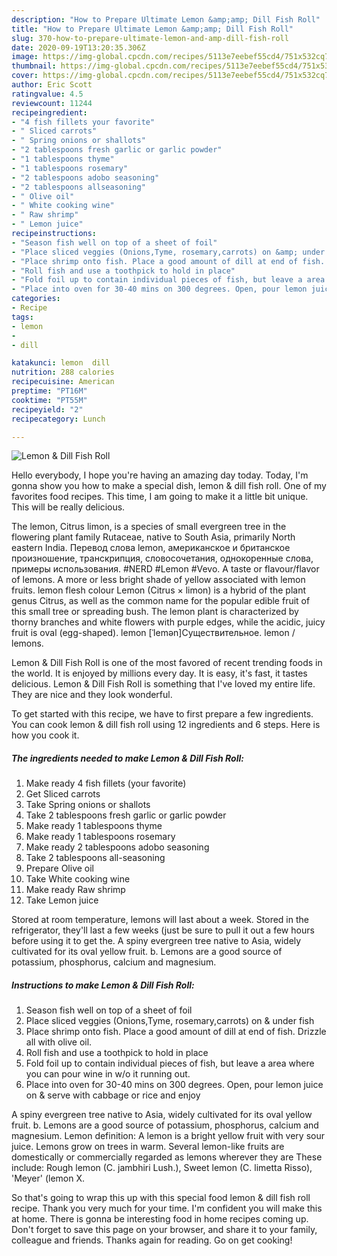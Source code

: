 ```yaml
---
description: "How to Prepare Ultimate Lemon &amp;amp; Dill Fish Roll"
title: "How to Prepare Ultimate Lemon &amp;amp; Dill Fish Roll"
slug: 370-how-to-prepare-ultimate-lemon-and-amp-dill-fish-roll
date: 2020-09-19T13:20:35.306Z
image: https://img-global.cpcdn.com/recipes/5113e7eebef55cd4/751x532cq70/lemon-dill-fish-roll-recipe-main-photo.jpg
thumbnail: https://img-global.cpcdn.com/recipes/5113e7eebef55cd4/751x532cq70/lemon-dill-fish-roll-recipe-main-photo.jpg
cover: https://img-global.cpcdn.com/recipes/5113e7eebef55cd4/751x532cq70/lemon-dill-fish-roll-recipe-main-photo.jpg
author: Eric Scott
ratingvalue: 4.5
reviewcount: 11244
recipeingredient:
- "4 fish fillets your favorite"
- " Sliced carrots"
- " Spring onions or shallots"
- "2 tablespoons fresh garlic or garlic powder"
- "1 tablespoons thyme"
- "1 tablespoons rosemary"
- "2 tablespoons adobo seasoning"
- "2 tablespoons allseasoning"
- " Olive oil"
- " White cooking wine"
- " Raw shrimp"
- " Lemon juice"
recipeinstructions:
- "Season fish well on top of a sheet of foil"
- "Place sliced veggies (Onions,Tyme, rosemary,carrots) on &amp; under fish"
- "Place shrimp onto fish. Place a good amount of dill at end of fish. Drizzle all with olive oil."
- "Roll fish and use a toothpick to hold in place"
- "Fold foil up to contain individual pieces of fish, but leave a area where you can pour wine in w/o it running out."
- "Place into oven for 30-40 mins on 300 degrees. Open, pour lemon juice on &amp; serve with cabbage or rice and enjoy"
categories:
- Recipe
tags:
- lemon
- 
- dill

katakunci: lemon  dill 
nutrition: 288 calories
recipecuisine: American
preptime: "PT16M"
cooktime: "PT55M"
recipeyield: "2"
recipecategory: Lunch

---
```



![Lemon &amp; Dill Fish Roll](https://img-global.cpcdn.com/recipes/5113e7eebef55cd4/751x532cq70/lemon-dill-fish-roll-recipe-main-photo.jpg)

Hello everybody, I hope you're having an amazing day today. Today, I'm gonna show you how to make a special dish, lemon &amp; dill fish roll. One of my favorites food recipes. This time, I am going to make it a little bit unique. This will be really delicious.

The lemon, Citrus limon, is a species of small evergreen tree in the flowering plant family Rutaceae, native to South Asia, primarily North eastern India. Перевод слова lemon, американское и британское произношение, транскрипция, словосочетания, однокоренные слова, примеры использования. #NERD #Lemon #Vevo. A taste or flavour/flavor of lemons. A more or less bright shade of yellow associated with lemon fruits. lemon flesh colour Lemon (Citrus × limon) is a hybrid of the plant genus Citrus, as well as the common name for the popular edible fruit of this small tree or spreading bush. The lemon plant is characterized by thorny branches and white flowers with purple edges, while the acidic, juicy fruit is oval (egg-shaped). lemon [ˈlemən]Существительное. lemon / lemons.

Lemon &amp; Dill Fish Roll is one of the most favored of recent trending foods in the world. It is enjoyed by millions every day. It is easy, it's fast, it tastes delicious. Lemon &amp; Dill Fish Roll is something that I've loved my entire life. They are nice and they look wonderful.


To get started with this recipe, we have to first prepare a few ingredients. You can cook lemon &amp; dill fish roll using 12 ingredients and 6 steps. Here is how you cook it.

<!--inarticleads1-->

##### The ingredients needed to make Lemon &amp; Dill Fish Roll:

1. Make ready 4 fish fillets (your favorite)
1. Get  Sliced carrots
1. Take  Spring onions or shallots
1. Take 2 tablespoons fresh garlic or garlic powder
1. Make ready 1 tablespoons thyme
1. Make ready 1 tablespoons rosemary
1. Make ready 2 tablespoons adobo seasoning
1. Take 2 tablespoons all-seasoning
1. Prepare  Olive oil
1. Take  White cooking wine
1. Make ready  Raw shrimp
1. Take  Lemon juice


Stored at room temperature, lemons will last about a week. Stored in the refrigerator, they&#39;ll last a few weeks (just be sure to pull it out a few hours before using it to get the. A spiny evergreen tree native to Asia, widely cultivated for its oval yellow fruit. b. Lemons are a good source of potassium, phosphorus, calcium and magnesium. 

<!--inarticleads2-->

##### Instructions to make Lemon &amp; Dill Fish Roll:

1. Season fish well on top of a sheet of foil
1. Place sliced veggies (Onions,Tyme, rosemary,carrots) on &amp; under fish
1. Place shrimp onto fish. Place a good amount of dill at end of fish. Drizzle all with olive oil.
1. Roll fish and use a toothpick to hold in place
1. Fold foil up to contain individual pieces of fish, but leave a area where you can pour wine in w/o it running out.
1. Place into oven for 30-40 mins on 300 degrees. Open, pour lemon juice on &amp; serve with cabbage or rice and enjoy


A spiny evergreen tree native to Asia, widely cultivated for its oval yellow fruit. b. Lemons are a good source of potassium, phosphorus, calcium and magnesium. Lemon definition: A lemon is a bright yellow fruit with very sour juice. Lemons grow on trees in warm. Several lemon-like fruits are domestically or commercially regarded as lemons wherever they are These include: Rough lemon (C. jambhiri Lush.), Sweet lemon (C. limetta Risso), &#39;Meyer&#39; (lemon X. 

So that's going to wrap this up with this special food lemon &amp; dill fish roll recipe. Thank you very much for your time. I'm confident you will make this at home. There is gonna be interesting food in home recipes coming up. Don't forget to save this page on your browser, and share it to your family, colleague and friends. Thanks again for reading. Go on get cooking!
